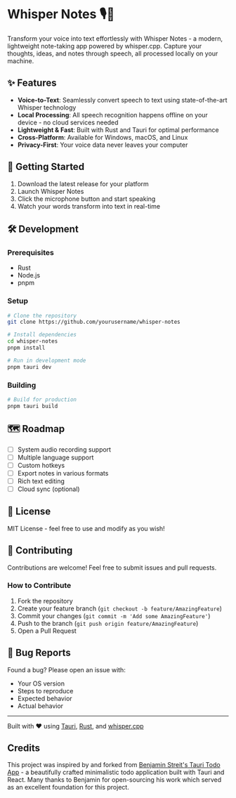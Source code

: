 # Whisper Notes 🎙️📝

Transform your voice into text effortlessly with Whisper Notes - a modern, lightweight note-taking app powered by whisper.cpp. Capture your thoughts, ideas, and notes through speech, all processed locally on your machine.

## ✨ Features

- **Voice-to-Text**: Seamlessly convert speech to text using state-of-the-art Whisper technology
- **Local Processing**: All speech recognition happens offline on your device - no cloud services needed
- **Lightweight & Fast**: Built with Rust and Tauri for optimal performance
- **Cross-Platform**: Available for Windows, macOS, and Linux
- **Privacy-First**: Your voice data never leaves your computer

## 🚀 Getting Started

1. Download the latest release for your platform
2. Launch Whisper Notes
3. Click the microphone button and start speaking
4. Watch your words transform into text in real-time

## 🛠️ Development

### Prerequisites
- Rust
- Node.js
- pnpm

### Setup

```bash
# Clone the repository
git clone https://github.com/yourusername/whisper-notes

# Install dependencies
cd whisper-notes
pnpm install

# Run in development mode
pnpm tauri dev
```

### Building

```bash
# Build for production
pnpm tauri build
```

## 🗺️ Roadmap

- [ ] System audio recording support
- [ ] Multiple language support
- [ ] Custom hotkeys
- [ ] Export notes in various formats
- [ ] Rich text editing
- [ ] Cloud sync (optional)

## 📝 License

MIT License - feel free to use and modify as you wish!

## 🤝 Contributing

Contributions are welcome! Feel free to submit issues and pull requests.

### How to Contribute

1. Fork the repository
2. Create your feature branch (`git checkout -b feature/AmazingFeature`)
3. Commit your changes (`git commit -m 'Add some AmazingFeature'`)
4. Push to the branch (`git push origin feature/AmazingFeature`)
5. Open a Pull Request

## 🐛 Bug Reports

Found a bug? Please open an issue with:
- Your OS version
- Steps to reproduce
- Expected behavior
- Actual behavior

---

Built with ❤️ using [Tauri](https://tauri.app), [Rust](https://www.rust-lang.org), and [whisper.cpp](https://github.com/ggerganov/whisper.cpp)

## Credits

This project was inspired by and forked from [Benjamin Streit's Tauri Todo App](https://github.com/mbenja/tauri-todo-app) - a beautifully crafted minimalistic todo application built with Tauri and React. Many thanks to Benjamin for open-sourcing his work which served as an excellent foundation for this project.